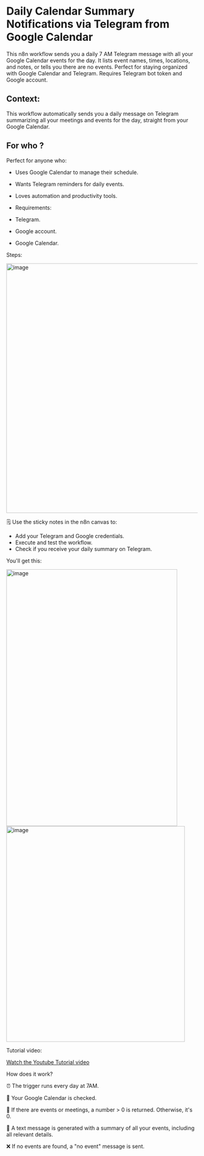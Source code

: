 # Daily Calendar Summary Notifications via Telegram from Google Calendar
This n8n workflow sends you a daily 7 AM Telegram message with all your Google Calendar events for the day. It lists event names, times, locations, and notes, or tells you there are no events. Perfect for staying organized with Google Calendar and Telegram. Requires Telegram bot token and Google account.


## Context:
This workflow automatically sends you a daily message on Telegram summarizing all your meetings and events for the day, straight from your Google Calendar.

## For who ?
Perfect for anyone who:

- Uses Google Calendar to manage their schedule.
  
- Wants Telegram reminders for daily events.
- Loves automation and productivity tools.
- Requirements:
- Telegram.
- Google account.
- Google Calendar.


Steps:

<img width="1259" height="656" alt="image" src="https://github.com/user-attachments/assets/2f311512-7981-461a-b5db-80e07519c41f" />



🗒️ Use the sticky notes in the n8n canvas to:

- Add your Telegram and Google credentials.
- Execute and test the workflow.
- Check if you receive your daily summary on Telegram.
  

You'll get this:


<img width="450" height="675" alt="image" src="https://github.com/user-attachments/assets/1165eede-1bad-41a9-b386-e89a67685c33" />






<img width="470" height="567" alt="image" src="https://github.com/user-attachments/assets/b4345ba9-faa4-4455-972d-e98f47806e4c" />



Tutorial video:


[Watch the Youtube Tutorial video
](https://www.youtube.com/watch?v=eIELi1iWCl4)


How does it work?

⏰ The trigger runs every day at 7AM.

📅 Your Google Calendar is checked.

🔢 If there are events or meetings, a number > 0 is returned. Otherwise, it's 0.

📝 A text message is generated with a summary of all your events, including all relevant details.

❌ If no events are found, a "no event" message is sent.
